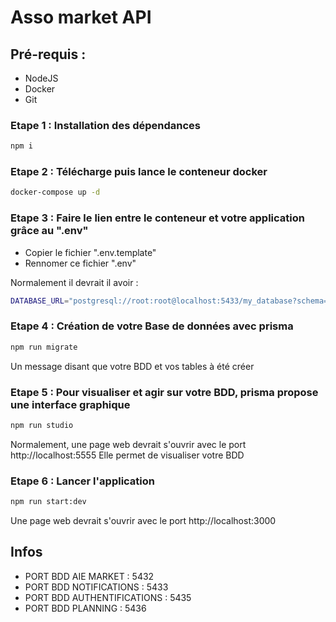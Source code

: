 # Asso market API
## Pré-requis : 
 - NodeJS 
 - Docker
 - Git
### Etape 1 : Installation des dépendances 

```bash
npm i 
```
### Etape 2 : Télécharge puis lance le conteneur docker

```bash
docker-compose up -d
```

### Etape 3 : Faire le lien entre le conteneur et votre application grâce au ".env"

- Copier le fichier ".env.template"
- Rennomer ce fichier ".env"

Normalement il devrait il avoir  :
```bash
DATABASE_URL="postgresql://root:root@localhost:5433/my_database?schema=public
```
### Etape 4 : Création de votre Base de données avec prisma

```bash
npm run migrate
```
Un message disant que votre BDD et vos tables à été créer

### Etape 5 : Pour visualiser et agir sur votre BDD, prisma propose une interface graphique

```bash
npm run studio
```
Normalement, une page web devrait s'ouvrir avec le port http://localhost:5555
Elle permet de visualiser votre BDD

### Etape 6 : Lancer l'application
```bash
npm run start:dev
```
Une page web devrait s'ouvrir avec le port http://localhost:3000


## Infos 
- PORT BDD AIE MARKET : 5432
- PORT BDD NOTIFICATIONS : 5433
- PORT BDD AUTHENTIFICATIONS : 5435
- PORT BDD PLANNING : 5436
